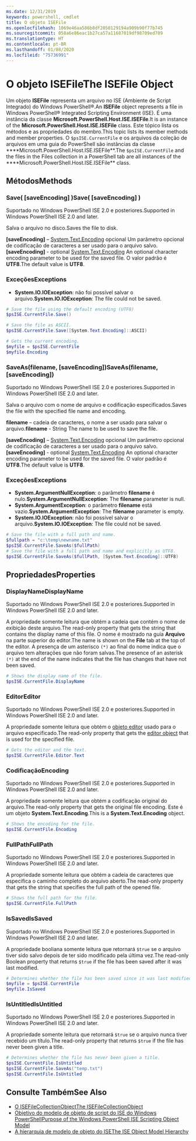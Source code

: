 ```yaml
---
ms.date: 12/31/2019
keywords: powershell, cmdlet
title: O objeto ISEFile
ms.openlocfilehash: 1069e46aa586b8df2050129194a909b90f77b745
ms.sourcegitcommit: 058a6e86eac1b27ca57a11687019df98709ed709
ms.translationtype: HT
ms.contentlocale: pt-BR
ms.lasthandoff: 01/08/2020
ms.locfileid: "75736991"
---
```

# <a name="the-isefile-object"></a><span data-ttu-id="991e6-103">O objeto ISEFile</span><span class="sxs-lookup"><span data-stu-id="991e6-103">The ISEFile Object</span></span>

<span data-ttu-id="991e6-104">Um objeto **ISEFile** representa um arquivo no ISE (Ambiente de Script Integrado) do Windows PowerShell®.</span><span class="sxs-lookup"><span data-stu-id="991e6-104">An **ISEFile** object represents a file in Windows PowerShell® Integrated Scripting Environment (ISE).</span></span> <span data-ttu-id="991e6-105">É uma instância da classe **Microsoft.PowerShell.Host.ISE.ISEFile**.</span><span class="sxs-lookup"><span data-stu-id="991e6-105">It is an instance of the **Microsoft.PowerShell.Host.ISE.ISEFile** class.</span></span> <span data-ttu-id="991e6-106">Este tópico lista os métodos e as propriedades do membro.</span><span class="sxs-lookup"><span data-stu-id="991e6-106">This topic lists its member methods and member properties.</span></span> <span data-ttu-id="991e6-107">O `$psISE.CurrentFile` e os arquivos da coleção de arquivos em uma guia do PowerShell são instâncias da classe \*\*\*\*Microsoft.PowerShell.Host.ISE.ISEFile\*\*.</span><span class="sxs-lookup"><span data-stu-id="991e6-107">The `$psISE.CurrentFile` and the files in the Files collection in a PowerShell tab are all instances of the \*\*\*\*Microsoft.PowerShell.Host.ISE.ISEFile\*\* class.</span></span>

## <a name="methods"></a><span data-ttu-id="991e6-108">Métodos</span><span class="sxs-lookup"><span data-stu-id="991e6-108">Methods</span></span>

### <a name="save-saveencoding-"></a><span data-ttu-id="991e6-109">Save\( \[saveEncoding\] \)</span><span class="sxs-lookup"><span data-stu-id="991e6-109">Save\( \[saveEncoding\] \)</span></span>

<span data-ttu-id="991e6-110">Suportado no Windows PowerShell ISE 2.0 e posteriores.</span><span class="sxs-lookup"><span data-stu-id="991e6-110">Supported in Windows PowerShell ISE 2.0 and later.</span></span>

<span data-ttu-id="991e6-111">Salva o arquivo no disco.</span><span class="sxs-lookup"><span data-stu-id="991e6-111">Saves the file to disk.</span></span>

<span data-ttu-id="991e6-112">**\[saveEncoding\]** – [System.Text.Encoding](https://msdn.microsoft.com/library/system.text.encoding.aspx) opcional Um parâmetro opcional de codificação de caracteres a ser usado para o arquivo salvo.</span><span class="sxs-lookup"><span data-stu-id="991e6-112">**\[saveEncoding\]** - optional [System.Text.Encoding](https://msdn.microsoft.com/library/system.text.encoding.aspx) An optional character encoding parameter to be used for the saved file.</span></span> <span data-ttu-id="991e6-113">O valor padrão é **UTF8**.</span><span class="sxs-lookup"><span data-stu-id="991e6-113">The default value is **UTF8**.</span></span>

### <a name="exceptions"></a><span data-ttu-id="991e6-114">Exceções</span><span class="sxs-lookup"><span data-stu-id="991e6-114">Exceptions</span></span>

- <span data-ttu-id="991e6-115">**System.IO.IOException**: não foi possível salvar o arquivo.</span><span class="sxs-lookup"><span data-stu-id="991e6-115">**System.IO.IOException**: The file could not be saved.</span></span>

```powershell
# Save the file using the default encoding (UTF8)
$psISE.CurrentFile.Save()

# Save the file as ASCII.
$psISE.CurrentFile.Save([System.Text.Encoding]::ASCII)

# Gets the current encoding.
$myfile = $psISE.CurrentFile
$myfile.Encoding
```

### <a name="saveasfilename-saveencoding"></a><span data-ttu-id="991e6-116">SaveAs\(filename, \[saveEncoding\]\)</span><span class="sxs-lookup"><span data-stu-id="991e6-116">SaveAs\(filename, \[saveEncoding\]\)</span></span>

<span data-ttu-id="991e6-117">Suportado no Windows PowerShell ISE 2.0 e posteriores.</span><span class="sxs-lookup"><span data-stu-id="991e6-117">Supported in Windows PowerShell ISE 2.0 and later.</span></span>

<span data-ttu-id="991e6-118">Salva o arquivo com o nome de arquivo e codificação especificados.</span><span class="sxs-lookup"><span data-stu-id="991e6-118">Saves the file with the specified file name and encoding.</span></span>

<span data-ttu-id="991e6-119">**filename** – cadeia de caracteres, o nome a ser usado para salvar o arquivo.</span><span class="sxs-lookup"><span data-stu-id="991e6-119">**filename** - String The name to be used to save the file.</span></span>

<span data-ttu-id="991e6-120">**\[saveEncoding\]** – [System.Text.Encoding](https://msdn.microsoft.com/library/system.text.encoding.aspx) opcional Um parâmetro opcional de codificação de caracteres a ser usado para o arquivo salvo.</span><span class="sxs-lookup"><span data-stu-id="991e6-120">**\[saveEncoding\]** - optional [System.Text.Encoding](https://msdn.microsoft.com/library/system.text.encoding.aspx) An optional character encoding parameter to be used for the saved file.</span></span> <span data-ttu-id="991e6-121">O valor padrão é **UTF8**.</span><span class="sxs-lookup"><span data-stu-id="991e6-121">The default value is **UTF8**.</span></span>

### <a name="exceptions"></a><span data-ttu-id="991e6-122">Exceções</span><span class="sxs-lookup"><span data-stu-id="991e6-122">Exceptions</span></span>

- <span data-ttu-id="991e6-123">**System.ArgumentNullException**: o parâmetro **filename** é nulo.</span><span class="sxs-lookup"><span data-stu-id="991e6-123">**System.ArgumentNullException**: The **filename** parameter is null.</span></span>
- <span data-ttu-id="991e6-124">**System.ArgumentException**: o parâmetro **filename** está vazio.</span><span class="sxs-lookup"><span data-stu-id="991e6-124">**System.ArgumentException**: The **filename** parameter is empty.</span></span>
- <span data-ttu-id="991e6-125">**System.IO.IOException**: não foi possível salvar o arquivo.</span><span class="sxs-lookup"><span data-stu-id="991e6-125">**System.IO.IOException**: The file could not be saved.</span></span>

```powershell
# Save the file with a full path and name.
$fullpath = "c:\temp\newname.txt"
$psISE.CurrentFile.SaveAs($fullPath)
# Save the file with a full path and name and explicitly as UTF8.
$psISE.CurrentFile.SaveAs($fullPath, [System.Text.Encoding]::UTF8)
```

## <a name="properties"></a><span data-ttu-id="991e6-126">Propriedades</span><span class="sxs-lookup"><span data-stu-id="991e6-126">Properties</span></span>

### <a name="displayname"></a><span data-ttu-id="991e6-127">DisplayName</span><span class="sxs-lookup"><span data-stu-id="991e6-127">DisplayName</span></span>

<span data-ttu-id="991e6-128">Suportado no Windows PowerShell ISE 2.0 e posteriores.</span><span class="sxs-lookup"><span data-stu-id="991e6-128">Supported in Windows PowerShell ISE 2.0 and later.</span></span>

<span data-ttu-id="991e6-129">A propriedade somente leitura que obtém a cadeia que contém o nome de exibição deste arquivo.</span><span class="sxs-lookup"><span data-stu-id="991e6-129">The read-only property that gets the string that contains the display name of this file.</span></span> <span data-ttu-id="991e6-130">O nome é mostrado na guia **Arquivo** na parte superior do editor.</span><span class="sxs-lookup"><span data-stu-id="991e6-130">The name is shown on the **File** tab at the top of the editor.</span></span> <span data-ttu-id="991e6-131">A presença de um asterisco `(*)` ao final do nome indica que o arquivo tem alterações que não foram salvas.</span><span class="sxs-lookup"><span data-stu-id="991e6-131">The presence of an asterisk `(*)` at the end of the name indicates that the file has changes that have not been saved.</span></span>

```powershell
# Shows the display name of the file.
$psISE.CurrentFile.DisplayName
```

### <a name="editor"></a><span data-ttu-id="991e6-132">Editor</span><span class="sxs-lookup"><span data-stu-id="991e6-132">Editor</span></span>

<span data-ttu-id="991e6-133">Suportado no Windows PowerShell ISE 2.0 e posteriores.</span><span class="sxs-lookup"><span data-stu-id="991e6-133">Supported in Windows PowerShell ISE 2.0 and later.</span></span>

<span data-ttu-id="991e6-134">A propriedade somente leitura que obtém o [objeto editor](The-ISEEditor-Object.md) usado para o arquivo especificado.</span><span class="sxs-lookup"><span data-stu-id="991e6-134">The read-only property that gets the [editor object](The-ISEEditor-Object.md) that is used for the specified file.</span></span>

```powershell
# Gets the editor and the text.
$psISE.CurrentFile.Editor.Text
```

### <a name="encoding"></a><span data-ttu-id="991e6-135">Codificação</span><span class="sxs-lookup"><span data-stu-id="991e6-135">Encoding</span></span>

<span data-ttu-id="991e6-136">Suportado no Windows PowerShell ISE 2.0 e posteriores.</span><span class="sxs-lookup"><span data-stu-id="991e6-136">Supported in Windows PowerShell ISE 2.0 and later.</span></span>

<span data-ttu-id="991e6-137">A propriedade somente leitura que obtém a codificação original do arquivo.</span><span class="sxs-lookup"><span data-stu-id="991e6-137">The read-only property that gets the original file encoding.</span></span> <span data-ttu-id="991e6-138">Este é um objeto **System.Text.Encoding**.</span><span class="sxs-lookup"><span data-stu-id="991e6-138">This is a **System.Text.Encoding** object.</span></span>

```powershell
# Shows the encoding for the file.
$psISE.CurrentFile.Encoding
```

### <a name="fullpath"></a><span data-ttu-id="991e6-139">FullPath</span><span class="sxs-lookup"><span data-stu-id="991e6-139">FullPath</span></span>

<span data-ttu-id="991e6-140">Suportado no Windows PowerShell ISE 2.0 e posteriores.</span><span class="sxs-lookup"><span data-stu-id="991e6-140">Supported in Windows PowerShell ISE 2.0 and later.</span></span>

<span data-ttu-id="991e6-141">A propriedade somente leitura que obtém a cadeia de caracteres que especifica o caminho completo do arquivo aberto.</span><span class="sxs-lookup"><span data-stu-id="991e6-141">The read-only property that gets the string that specifies the full path of the opened file.</span></span>

```powershell
# Shows the full path for the file.
$psISE.CurrentFile.FullPath
```

### <a name="issaved"></a><span data-ttu-id="991e6-142">IsSaved</span><span class="sxs-lookup"><span data-stu-id="991e6-142">IsSaved</span></span>

<span data-ttu-id="991e6-143">Suportado no Windows PowerShell ISE 2.0 e posteriores.</span><span class="sxs-lookup"><span data-stu-id="991e6-143">Supported in Windows PowerShell ISE 2.0 and later.</span></span>

<span data-ttu-id="991e6-144">A propriedade booliana somente leitura que retornará `$true` se o arquivo tiver sido salvo depois de ter sido modificado pela última vez.</span><span class="sxs-lookup"><span data-stu-id="991e6-144">The read-only Boolean property that returns `$true` if the file has been saved after it was last modified.</span></span>

```powershell
# Determines whether the file has been saved since it was last modified.
$myfile = $psISE.CurrentFile
$myfile.IsSaved
```

### <a name="isuntitled"></a><span data-ttu-id="991e6-145">IsUntitled</span><span class="sxs-lookup"><span data-stu-id="991e6-145">IsUntitled</span></span>

<span data-ttu-id="991e6-146">Suportado no Windows PowerShell ISE 2.0 e posteriores.</span><span class="sxs-lookup"><span data-stu-id="991e6-146">Supported in Windows PowerShell ISE 2.0 and later.</span></span>

<span data-ttu-id="991e6-147">A propriedade somente leitura que retornará `$true` se o arquivo nunca tiver recebido um título.</span><span class="sxs-lookup"><span data-stu-id="991e6-147">The read-only property that returns `$true` if the file has never been given a title.</span></span>

```powershell
# Determines whether the file has never been given a title.
$psISE.CurrentFile.IsUntitled
$psISE.CurrentFile.SaveAs("temp.txt")
$psISE.CurrentFile.IsUntitled
```

## <a name="see-also"></a><span data-ttu-id="991e6-148">Consulte Também</span><span class="sxs-lookup"><span data-stu-id="991e6-148">See Also</span></span>

- [<span data-ttu-id="991e6-149">O ISEFileCollectionObject</span><span class="sxs-lookup"><span data-stu-id="991e6-149">The ISEFileCollectionObject</span></span>](The-ISEFileCollection-Object.md)
- [<span data-ttu-id="991e6-150">Objetivo do modelo de objeto de script do ISE do Windows PowerShell</span><span class="sxs-lookup"><span data-stu-id="991e6-150">Purpose of the Windows PowerShell ISE Scripting Object Model</span></span>](Purpose-of-the-Windows-PowerShell-ISE-Scripting-Object-Model.md)
- [<span data-ttu-id="991e6-151">A hierarquia de modelo de objeto do ISE</span><span class="sxs-lookup"><span data-stu-id="991e6-151">The ISE Object Model Hierarchy</span></span>](The-ISE-Object-Model-Hierarchy.md)
